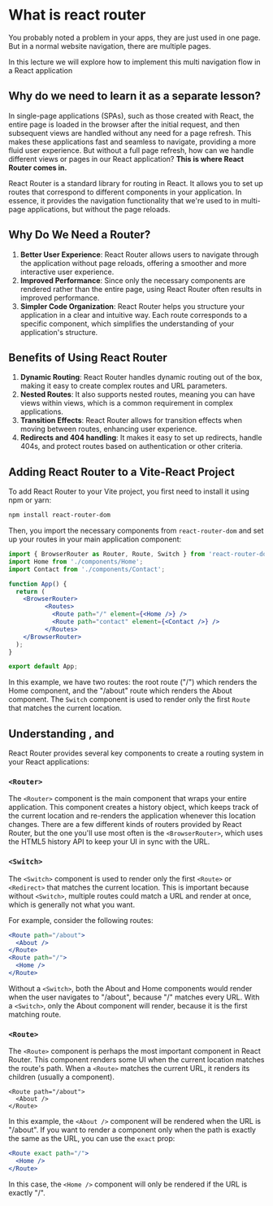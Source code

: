 # What is react router

You probably noted a problem in your apps, they are just used in one page. But in a normal website navigation, there are multiple pages. 

In this lecture we will explore how to implement this multi navigation flow in a React application

## Why do we need to learn it as a separate lesson?

In single-page applications (SPAs), such as those created with React, the entire page is loaded in the browser after the initial request, and then subsequent views are handled without any need for a page refresh. This makes these applications fast and seamless to navigate, providing a more fluid user experience. But without a full page refresh, how can we handle different views or pages in our React application? **This is where React Router comes in.**

React Router is a standard library for routing in React. It allows you to set up routes that correspond to different components in your application. In essence, it provides the navigation functionality that we're used to in multi-page applications, but without the page reloads.

## Why Do We Need a Router?

1. **Better User Experience**: React Router allows users to navigate through the application without page reloads, offering a smoother and more interactive user experience.
2. **Improved Performance**: Since only the necessary components are rendered rather than the entire page, using React Router often results in improved performance.
3. **Simpler Code Organization**: React Router helps you structure your application in a clear and intuitive way. Each route corresponds to a specific component, which simplifies the understanding of your application's structure.

## Benefits of Using React Router

1. **Dynamic Routing**: React Router handles dynamic routing out of the box, making it easy to create complex routes and URL parameters.
2. **Nested Routes**: It also supports nested routes, meaning you can have views within views, which is a common requirement in complex applications.
3. **Transition Effects**: React Router allows for transition effects when moving between routes, enhancing user experience.
4. **Redirects and 404 handling**: It makes it easy to set up redirects, handle 404s, and protect routes based on authentication or other criteria.

## Adding React Router to a Vite-React Project

To add React Router to your Vite project, you first need to install it using npm or yarn:

```bash
npm install react-router-dom
```

Then, you import the necessary components from `react-router-dom` and set up your routes in your main application component:

```jsx
import { BrowserRouter as Router, Route, Switch } from 'react-router-dom';
import Home from './components/Home';
import Contact from './components/Contact';

function App() {
  return (
    <BrowserRouter>
          <Routes>
            <Route path="/" element={<Home />} />
            <Route path="contact" element={<Contact />} />
          </Routes>
    </BrowserRouter>
  );
}

export default App;

```

In this example, we have two routes: the root route ("/") which renders the Home component, and the "/about" route which renders the About component. The `Switch` component is used to render only the first `Route` that matches the current location.

## Understanding <Router/> , <Switch/> and <Route/>

React Router provides several key components to create a routing system in your React applications:

### `<Router>`

The `<Router>` component is the main component that wraps your entire application. This component creates a history object, which keeps track of the current location and re-renders the application whenever this location changes. There are a few different kinds of routers provided by React Router, but the one you'll use most often is the `<BrowserRouter>`, which uses the HTML5 history API to keep your UI in sync with the URL.

### `<Switch>`

The `<Switch>` component is used to render only the first `<Route>` or `<Redirect>` that matches the current location. This is important because without `<Switch>`, multiple routes could match a URL and render at once, which is generally not what you want.

For example, consider the following routes:

```jsx
<Route path="/about">
  <About />
</Route>
<Route path="/">
  <Home />
</Route>
```

Without a `<Switch>`, both the About and Home components would render when the user navigates to "/about", because "/" matches every URL. With a `<Switch>`, only the About component will render, because it is the first matching route.

### `<Route>`

The `<Route>` component is perhaps the most important component in React Router. This component renders some UI when the current location matches the route's path. When a `<Route>` matches the current URL, it renders its children (usually a component).

```
<Route path="/about">
  <About />
</Route>

```

In this example, the `<About />` component will be rendered when the URL is "/about". If you want to render a component only when the path is exactly the same as the URL, you can use the `exact` prop:

```jsx
<Route exact path="/">
  <Home />
</Route>
```

In this case, the `<Home />` component will only be rendered if the URL is exactly "/".